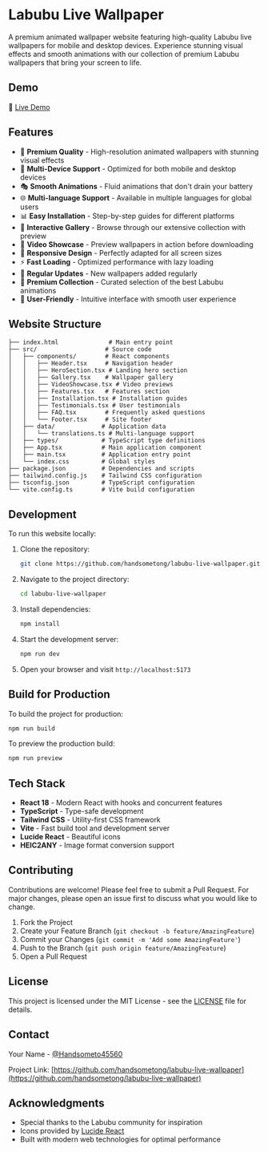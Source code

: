 # Labubu Live Wallpaper

A premium animated wallpaper website featuring high-quality Labubu live wallpapers for mobile and desktop devices. Experience stunning visual effects and smooth animations with our collection of premium Labubu wallpapers that bring your screen to life.

## Demo

🔗 [Live Demo](https://labubulivewallpaper.com/)

## Features

- 🎨 **Premium Quality** - High-resolution animated wallpapers with stunning visual effects
- 📱 **Multi-Device Support** - Optimized for both mobile and desktop devices
- 🎭 **Smooth Animations** - Fluid animations that don't drain your battery
- 🌐 **Multi-language Support** - Available in multiple languages for global users
- 📊 **Easy Installation** - Step-by-step guides for different platforms
- 💫 **Interactive Gallery** - Browse through our extensive collection with preview
- 🎥 **Video Showcase** - Preview wallpapers in action before downloading
- 📱 **Responsive Design** - Perfectly adapted for all screen sizes
- ⚡ **Fast Loading** - Optimized performance with lazy loading
- 🔄 **Regular Updates** - New wallpapers added regularly
- 💎 **Premium Collection** - Curated selection of the best Labubu animations
- 🎯 **User-Friendly** - Intuitive interface with smooth user experience

## Website Structure 

```
├── index.html              # Main entry point
├── src/                   # Source code
│   ├── components/        # React components
│   │   ├── Header.tsx     # Navigation header
│   │   ├── HeroSection.tsx # Landing hero section
│   │   ├── Gallery.tsx    # Wallpaper gallery
│   │   ├── VideoShowcase.tsx # Video previews
│   │   ├── Features.tsx   # Features section
│   │   ├── Installation.tsx # Installation guides
│   │   ├── Testimonials.tsx # User testimonials
│   │   ├── FAQ.tsx        # Frequently asked questions
│   │   └── Footer.tsx     # Site footer
│   ├── data/             # Application data
│   │   └── translations.ts # Multi-language support
│   ├── types/            # TypeScript type definitions
│   ├── App.tsx           # Main application component
│   ├── main.tsx          # Application entry point
│   └── index.css         # Global styles
├── package.json          # Dependencies and scripts
├── tailwind.config.js    # Tailwind CSS configuration
├── tsconfig.json         # TypeScript configuration
└── vite.config.ts        # Vite build configuration
```

## Development

To run this website locally:

1. Clone the repository:
   ```bash
   git clone https://github.com/handsometong/labubu-live-wallpaper.git
   ```

2. Navigate to the project directory:
   ```bash
   cd labubu-live-wallpaper
   ```

3. Install dependencies:
   ```bash
   npm install
   ```

4. Start the development server:
   ```bash
   npm run dev
   ```

5. Open your browser and visit `http://localhost:5173`

## Build for Production

To build the project for production:

```bash
npm run build
```

To preview the production build:

```bash
npm run preview
```

## Tech Stack

- **React 18** - Modern React with hooks and concurrent features
- **TypeScript** - Type-safe development
- **Tailwind CSS** - Utility-first CSS framework
- **Vite** - Fast build tool and development server
- **Lucide React** - Beautiful icons
- **HEIC2ANY** - Image format conversion support

## Contributing

Contributions are welcome! Please feel free to submit a Pull Request. For major changes, please open an issue first to discuss what you would like to change.

1. Fork the Project
2. Create your Feature Branch (`git checkout -b feature/AmazingFeature`)
3. Commit your Changes (`git commit -m 'Add some AmazingFeature'`)
4. Push to the Branch (`git push origin feature/AmazingFeature`)
5. Open a Pull Request

## License

This project is licensed under the MIT License - see the [LICENSE](LICENSE) file for details.

## Contact

Your Name - [@Handsometo45560](https://x.com/Handsometo45560)

Project Link: [https://github.com/handsometong/labubu-live-wallpaper](https://github.com/handsometong/labubu-live-wallpaper)

## Acknowledgments

- Special thanks to the Labubu community for inspiration
- Icons provided by [Lucide React](https://lucide.dev/)
- Built with modern web technologies for optimal performance 
